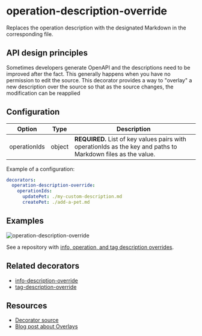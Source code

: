# operation-description-override

Replaces the operation description with the designated Markdown in the corresponding file.

## API design principles

Sometimes developers generate OpenAPI and the descriptions need to be improved after the fact.
This generally happens when you have no permission to edit the source.
This decorator provides a way to "overlay" a new description over the source so that as the source changes, the modification can be reapplied


## Configuration

|Option|Type|Description|
|---|---|---|
|operationIds|object|**REQUIRED.** List of key values pairs with operationIds as the key and paths to Markdown files as the value.|

Example of a configuration:

```yaml
decorators:
  operation-description-override:
    operationIds:
      updatePet: ./my-custom-description.md
      createPet: ./add-a-pet.md
```

## Examples

![operation-description-override](https://user-images.githubusercontent.com/1161871/140233186-50d4cf13-46bc-4414-8231-35f87179825e.png)


See a repository with [info, operation, and tag description overrides](https://github.com/redocly-demo/decorators-demo).

## Related decorators

- [info-description-override](./info-description-override.md)
- [tag-description-override](./tag-description-override.md)

## Resources

- [Decorator source](https://github.com/Redocly/redocly-cli/blob/main/packages/core/src/decorators/common/operation-description-override.ts)
- [Blog post about Overlays](../../../blog/openapi-overlays.md)
